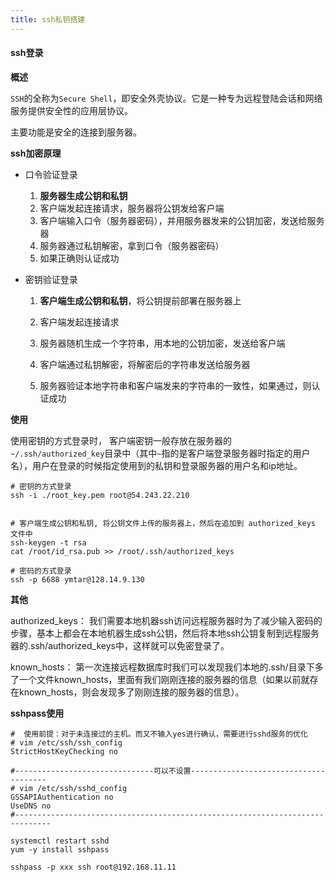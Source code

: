 ```yaml
---
title: ssh私钥搭建
---
```


#### ssh登录

**概述**

`SSH`的全称为`Secure Shell`，即安全外壳协议。它是一种专为远程登陆会话和网络服务提供安全性的应用层协议。

主要功能是安全的连接到服务器。



**ssh加密原理**

* 口令验证登录
  1. **服务器生成公钥和私钥**
  2. 客户端发起连接请求，服务器将公钥发给客户端
  3. 客户端输入口令（服务器密码），并用服务器发来的公钥加密，发送给服务器
  4. 服务器通过私钥解密，拿到口令（服务器密码）
  5. 如果正确则认证成功

* 密钥验证登录

  1. **客户端生成公钥和私钥**，将公钥提前部署在服务器上

  2. 客户端发起连接请求

  3. 服务器随机生成一个字符串，用本地的公钥加密，发送给客户端

  4. 客户端通过私钥解密，将解密后的字符串发送给服务器

  5. 服务器验证本地字符串和客户端发来的字符串的一致性，如果通过，则认证成功





**使用**

使用密钥的方式登录时， 客户端密钥一般存放在服务器的`~/.ssh/authorized_key`目录中（其中`~`指的是客户端登录服务器时指定的用户名），用户在登录的时候指定使用到的私钥和登录服务器的用户名和ip地址。



```shell
# 密钥的方式登录
ssh -i ./root_key.pem root@54.243.22.210


# 客户端生成公钥和私钥, 将公钥文件上传的服务器上，然后在追加到 authorized_keys 文件中
ssh-keygen -t rsa
cat /root/id_rsa.pub >> /root/.ssh/authorized_keys

# 密码的方式登录
ssh -p 6688 ymtar@128.14.9.130
```



**其他**

authorized_keys： 我们需要本地机器ssh访问远程服务器时为了减少输入密码的步骤，基本上都会在本地机器生成ssh公钥，然后将本地ssh公钥复制到远程服务器的.ssh/authorized_keys中，这样就可以免密登录了。

known_hosts： 第一次连接远程数据库时我们可以发现我们本地的.ssh/目录下多了一个文件known_hosts，里面有我们刚刚连接的服务器的信息（如果以前就存在known_hosts，则会发现多了刚刚连接的服务器的信息）。



**sshpass使用**

```shell
#  使用前提：对于未连接过的主机。而又不输入yes进行确认，需要进行sshd服务的优化
# vim /etc/ssh/ssh_config   
StrictHostKeyChecking no

#-------------------------------可以不设置--------------------------------------
# vim /etc/ssh/sshd_config  
GSSAPIAuthentication no
UseDNS no
#------------------------------------------------------------------------------

systemctl restart sshd
yum -y install sshpass

sshpass -p xxx ssh root@192.168.11.11
```





